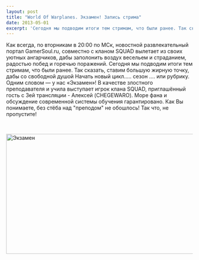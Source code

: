 ```yaml
---
layout: post
title: "World Of Warplanes. Экзамен! Запись стрима"
date: 2013-05-01
excerpt: 'Сегодня мы подводим итоги тем стримам, что были ранее. Так сказать, ставим большую жирную точку, дабы со свободной душой Начать новый цикл..... сезон .... или рубрику. Одним словом — у нас «Экзамен»!'
---
```


Как всегда, по вторникам в 20:00 по МСк, новостной развлекательный портал GamerSoul.ru, совместно с кланом SQUAD вылетает из своих уютных ангарчиков, дабы заполонить воздух весельем и страданием, радостью побед и горечью поражений.
Сегодня мы подводим итоги тем стримам, что были ранее. Так сказать, ставим большую жирную точку, дабы со свободной душой Начать новый цикл..... сезон .... или рубрику. Одним словом — у нас «Экзамен»! В качестве злостного преподавателя и учила выступает игрок клана SQUAD, приглашённый гость с 3ей трансляции - Алексей (CHEGEWARO). Море фана и обсуждение современной системы обучения гарантировано. Как Вы понимаете, без стёба над "преподом" не обошлось! Так что, не пропустите!

&nbsp;

<a href="http://gamersoul.ru/wp-content/uploads/2013/04/Экзамен.png"><img class="wp-image-2214 aligncenter" alt="Экзамен" src="http://gamersoul.ru/wp-content/uploads/2013/04/Экзамен.png" width="576" height="324" /></a>